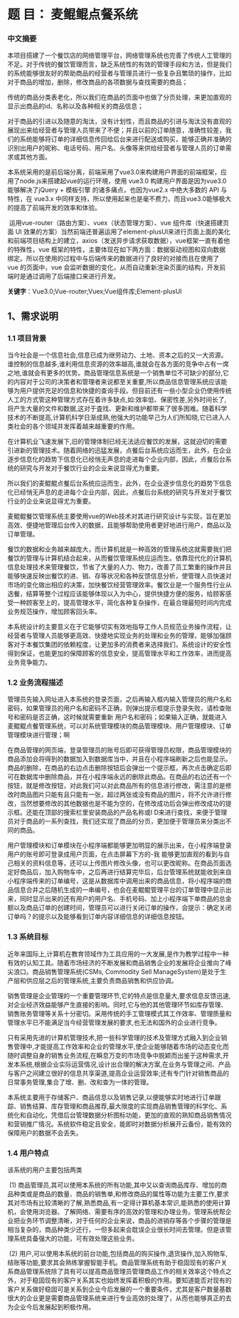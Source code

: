 # **题 目：  麦鲲鲲点餐系统**

### 中文摘要

​		本项目搭建了一个餐饮店的网络管理平台，网络管理系统也完善了传统人工管理的不足。对于传统的餐饮管理而言，缺乏系统性的有效的管理手段和方法，但是我们的系统能够很友好的帮助商品的经营者与管理员进行一些复杂且繁琐的操作，比如对于商品的增加，删除，修改商品的各项数据与查找需要的商品；

​		传统的商品分类表老化，所以我们在商品的页面中也做了分页处理，来更加直观的显示出商品的id、名称以及各种相关的商品信息；

​		对于商品的引进以及随意的淘汰，没有计划性，而且商品的引进与淘汰没有直观的展现出来给经营者与管理人员带来了不便；并且以前的订单随意，准确性较差，我们的系统能够将订单的详细信息传回给后台来进行配送或购买，能够正确并准确的识别出用户的昵称、电话号码、用户名、头像等来供给经营者与管理人员的订单需求或其他方面。

​		本系统采用的是前后端分离，前端采用了vue3.0来构建用户界面的前端框架，应用了node.js来搭建起vue的运行环境，使用 vue3.0 构建用户界面是因为vue3.0能够解决了jQuery + 模板引擎 的诸多痛点，也因为vue2.x 中绝大多数的 API 与特性，在 vue3.x 中同样支持，所以使用起来也是毫不费力，而且vue3.0能够极大的提高了前端开发的效率和体验。

​		运用vue-router（路由方案）、vuex（状态管理方案）、vue 组件库（快速搭建页面 UI 效果的方案）当然前端还普遍运用了element-plusUI来进行页面上面的美化和前端项目结构上的建立，axios（发送异步请求获取数据），vue框架一直有着他的特殊性，vue 框架的特性，主要体现在如下两方面：数据驱动视图和双向数据绑定。所以在使用的过程中与后端传来的数据进行了良好的对接而且在使用了 vue 的页面中，vue 会监听数据的变化，从而自动重新渲染页面的结构，开发前端时是通过调用了后端接口来进行开发。

**关键字**：Vue3.0;Vue-router;Vuex;Vue组件库;Element-plusUI



## 1、需求说明

### 1.1	项目背景

​		当今社会是一个信息社会,信息已成为继劳动力、土地、资本之后的又一大资源。谁控制的信息越多,谁利用信息资源的效率越高,谁就会在各方面的竞争中占有一席之地,谁就会有更多的优势。商品管理信息系统是一个销售单位不可缺少的部分,它的内容对于公司的决策者和管理者来说都至关重要,所以商品信息管理系统应该能够为用户提供充足的信息和快捷的查询手段。但目前还有一些小型企业仍使用传统人工的方式管这种管理方式存在着许多缺点,如:效率低、保密性差,另外时间长了,将产生大量的文件和数据,这对于査找、更新和维护都带来了很多困难。随着科学技术的不断提高,计算机科学日渐成熟,他强大的功能早己为人们所知晓,它已进入人类社会的各个领域并发挥着越来越重要的作用。

​		在计算机业飞速发展下,旧的管理体制已经无法适应餐饮的发展，这就迫切的需要引进新的管理技术。随着网络的迅猛发展，点餐后台系统应运而生，此外，在企业逐步信息化的趋势下信息化已经悄无声息的走进每个企业内部，因此，点餐后台系统的研究与开发对于餐饮行业的企业来说显得尤为重要。

​		所以我们的麦鲲鲲点餐后台系统应运而生，此外，在企业逐步信息化的趋势下信息化已经悄无声息的走进每个企业内部，因此，点餐后台系统的研究与开发对于餐饮行业的企业来说显得尤为重要。

​		麦鲲鲲餐饮管理系统主要使用vue的Web技术对其进行研究设计与实现，旨在更加高效、便捷地管理后台传入的数据，且能够帮助使用者更好地进行用户，商品以及订单管理。

​		餐饮的数据和业务越来越庞大，而计算机就是一种高效的管理系统这就需要我们把餐饮的管理与计算机结合起来，从而餐饮管理系统应运而生。依靠现代化的计算机信息处理技术来管理餐饮，节省了大量的人力、物力，改善了员工繁重的操作并且能够快速反映出餐饮的进、销、存等状况和各种反馈信息分析，使管理人员快速对市场的变化做出相应的决策，加快餐饮经营管理效率。餐饮业是一个服务性行业从选餐，结算等整个过程应该能够体现以入为中心，提供快捷方便的服务，给顾客感受一种顾客至上的，提高管理水平，简化各种复杂操作，在最合理最短时间内完成业务规范操作，增加顾客回头率。

​		本系统设计的主要意义在于它能够切实有效地指导工作人员规范业务操作流程，让经营者与管理人员能够更高效、快捷地实现业务的处理和业务的管理，能够加强顾客对于本餐饮集团的依赖程度，让更加多的消费者来选择我们，系统设计的安全性得到保证，也能更加的保障顾客的信息安全，提高管理水平和工作效率，进而提高业务竞争能力。



### 1.2  业务流程描述

​		管理员先输入网址进入本系统的登录页面，之后再输入框内输入管理员的用户名和密码，如果管理员的用户名和密码不正确，则弹出提示框提示登录失败，请检查账号和密码是否正确，这时候就需要重新 用户名和密码；如果输入正确，就能进入麦鲲鲲点餐管理系统，可以对系统管理模块的商品管理模块、用户管理模块、订单管理模块进行管理；啊

​		在商品管理的网页端，登录管理员的账号后即可获得管理员权限，商品管理模块的商品添加会将得到的数据加入到数据库当中，并且在小程序端刷新之后也能显示。商品的删除，在商品的右边点击删除按钮后会弹出一个提示框，再次点击确定后即可在数据库中删除商品，并在小程序端永远的删除此商品。在商品的右边还有一个按钮，就是修改按钮，对此我们可以对此商品所有的信息进行修改，需注意的是修改时商品图片只能有且只能有一张，超过两张或没有商品的图片，将不允许进行修改，当然想要修改的其他数据也是不能为空的，在修改成功后会弹出修改成功的提示框。还能在顶部的搜索栏里安装商品的产品名称或I D来进行查找，来便于管理员对于商品的一系列查找，我们还实现了商品的分页，更加便于管理员来分类出不同的商品。

​		用户管理模块和订单模块在小程序端都能够更加明显的展示出来，在小程序端登录用户的账号即可登录成用户页面，在点击屏幕下方的-我 能够更加直观的看到与自己相关的资料信息等，还可以上传图片修改头像，也可以更改昵称。在商品页面选定好商品后，加入购物车中，之后再进行结算完毕后，后台管理系统就能收到来自小程序端传来的订单编号，这是从数据库中调用出来的商品信息，将小程序端的商品信息合并之后随机生成的一串编号，也会在麦鲲鲲管理平台的订单管理中显示出来，同时显示出来的还有用户的用户名、手机号码、加上小程序端下单商品的总金额以及商品订单的创建时间，管理员可以进行关闭订单的操作，会提示：确定关闭订单吗？的提示以及能够看到订单内容详细信息的详细信息按钮。

### 1.3	系统目标

​		近年来国际上,计算机在教育领域作为工具应用的一大发展,是作为教学过程中一种有效的认知工具。随着市场经济的不断发展和商品销售企业的发展将企业推向了峰尖浪口。商品销售管理系统(CSMs, Commodity Sell ManageSystem)是处于生产层和供应层之后的管理系统,主要负责商品销售和供应协调。

​		销售管理是企业管理的一个重要管理环节,它的特点是信息量大,要求信息反馈迅速,对企业经济效益能够产生直接的影响。同时,它与他的其他管理环节如库存管理、销售账务管理等关系十分密切。采用传统的手工管理模式其工作效率、管理质量和管理水平已不能满足当今经营管理发展的要求,也无法和国外的企业进行竞争。

​		只有采用先进的计算机管理技术,把一些科学管理的技术及管理方式融入到企业销售管理中,才能提高工作效率和企业的管理水平,使企业能够随着市场的动态变化而随时调整自身的销售业务流程,在瞬息万变的市场竞争中脱颖而出鉴于这种需求,开发本系统,根据企业实际运营情况,设计出合理的解决方案,在业务与管理之间、产品与客户之间建立很好的信息共享渠道,提高企业运营效率;还有专门针对销售商品的日常事务管理,集合了增、删、改和查为一体的管理。

​		本系统主要用于存储客户、商品信息以及销售记录,以便能够实时地进行订单跟踪、销售结算、库存管理和商品推荐,最大限度的实现商品销售管理的科学化、系统化和自动化，凭借后台管理数据分析图标功能，更加的直观的熟知商品销售情况和营销推广情况。系统软件稳定且安全，能即时对数据分析展开云备份，能有效的保障用户的数据不会丢失。

### 1.4	用户特点

该系统的用户主要包括两类

​		(1)	商品管理员,其可以使用本系统的所有功能,其中又以查询商品库存、增加的商品种类或是商品的数量、商品的销售单,和修改商品的属性等功能为主要工作,要求其对市场有比较清晰的了解,熟悉商品,有一定得计算机基本常识,能熟悉的使用计算机，会使用浏览器、了解网络、需要有序的高效的管理和办理业务。管理系统帮企业把业务环节调整清晰，对于任何的企业来说，商品的进销存等各个步骤的管理是相当复杂的，商品种类少还行，一但多起来会耽误企业很长时间去管理。但是该管理系统具备强大的功能，可有效处理这些业务。

​		(2)	用户,可以使用本系统的前台功能,包括商品的购买操作,退货操作,加入购物车,结账等功能,要求其会熟练掌握智能手机。商品管理系统有助于稳固现有的客户关系商品管理系统除了具有可以提高商品管理员管理商品工作的相关效率这个特点之外，对于稳固现有的客户关系其实也始终发挥着积极的作用。要知道能否对现有的客户关系做好稳固可是关系到企业今后发展的一个重要条件，尤其是客户数量基数很大的企业更是需要商品管理系统来进行专业高效的处理了，从而也能够真正的去为企业今后发展起到积极作用。

